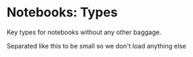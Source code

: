 # Notebooks: Types

Key types for notebooks without any other baggage.

Separated like this to be small so we don't load anything else
